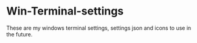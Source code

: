 # Win-Terminal-settings
These are my windows terminal settings, 
settings json and icons to use in the future.
